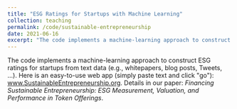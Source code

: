 ```yaml
---
title: "ESG Ratings for Startups with Machine Learning"
collection: teaching
permalink: /code/sustainable-entrepreneurship
date: 2021-06-16
excerpt: "The code implements a machine-learning approach to construct ESG ratings for startups from text data (e.g., whitepapers, blog posts, Tweets, ...). Here is an easy-to-use web app (simply paste text and click "go"): www.SustainableEntrepreneurship.org"
---
```


The code implements a machine-learning approach to construct ESG ratings for startups from text data (e.g., whitepapers, blog posts, Tweets, ...). Here is an easy-to-use web app (simply paste text and click "go"): <a href="https://www.sustainableentrepreneurship.org/" target="_blank">www.SustainableEntrepreneurship.org</a>. Details in our paper: <i>Financing Sustainable Entrepreneurship: ESG Measurement, Valuation, and Performance in Token Offerings</i>.
